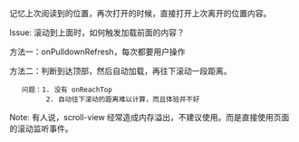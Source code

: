 
记忆上次阅读到的位置，再次打开的时候，直接打开上次离开的位置内容。

Issue: 滚动到上面时，如何触发加载前面的内容？

方法一：onPulldownRefresh，每次都要用户操作

方法二：判断到达顶部，然后自动加载，再往下滚动一段距离。

       问题：1. 没有 onReachTop
             2. 自动往下滚动的距离难以计算，而且体验并不好


Note: 有人说，scroll-view 经常造成内存溢出，不建议使用。而是直接使用页面的滚动监听事件。




